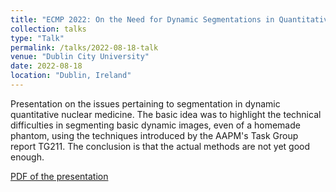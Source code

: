 ```yaml
---
title: "ECMP 2022: On the Need for Dynamic Segmentations in Quantitative Dynamic Nuclear Medicine"
collection: talks
type: "Talk"
permalink: /talks/2022-08-18-talk
venue: "Dublin City University"
date: 2022-08-18
location: "Dublin, Ireland"
---
```

Presentation on the issues pertaining to segmentation in dynamic quantitative nuclear medicine. 
The basic idea was to highlight the technical difficulties in segmenting basic dynamic images, even of a homemade phantom,
using the techniques introduced by the AAPM's Task Group report TG211.
The conclusion is that the actual methods are not yet good enough.

[PDF of the presentation](https://argilfea.github.io/philippethemedicalphysicist.github.io/files/Presentations/Philippe_Laporte_ECMP_2022.pdf)<br>
